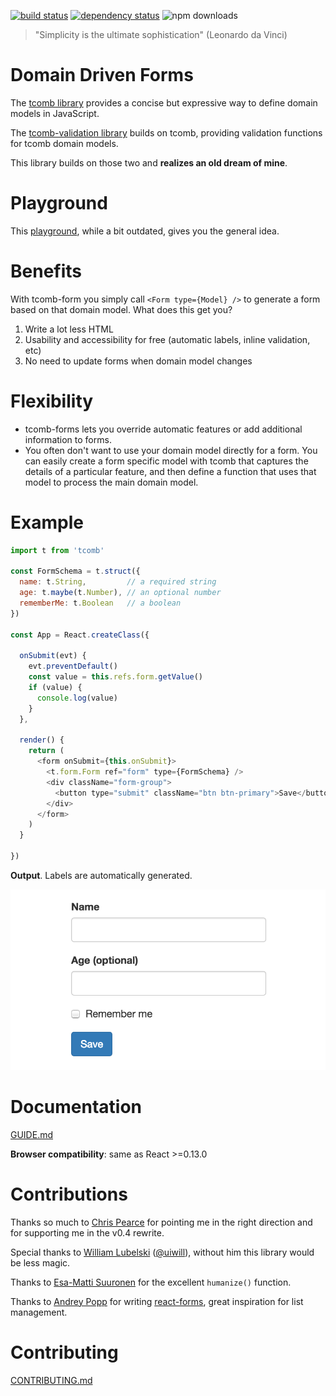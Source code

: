 [![build status](https://img.shields.io/travis/gcanti/tcomb-form/master.svg?style=flat-square)](https://travis-ci.org/gcanti/tcomb-form)
[![dependency status](https://img.shields.io/david/gcanti/tcomb-form.svg?style=flat-square)](https://david-dm.org/gcanti/tcomb-form)
![npm downloads](https://img.shields.io/npm/dm/tcomb-form.svg)

> "Simplicity is the ultimate sophistication" (Leonardo da Vinci)

# Domain Driven Forms

The [tcomb library](https://github.com/gcanti/tcomb) provides a concise but expressive way to define domain models in JavaScript.

The [tcomb-validation library](https://github.com/gcanti/tcomb-validation) builds on tcomb, providing validation functions for tcomb domain models.

This library builds on those two and **realizes an old dream of mine**.

# Playground

This [playground](https://gcanti.github.io/resources/tcomb-form/playground/playground.html), while a bit outdated, gives you the general idea.

# Benefits

With tcomb-form you simply call `<Form type={Model} />` to generate a form based on that domain model. What does this get you?

1. Write a lot less HTML
2. Usability and accessibility for free (automatic labels, inline validation, etc)
3. No need to update forms when domain model changes

# Flexibility

- tcomb-forms lets you override automatic features or add additional information to forms.
- You often don't want to use your domain model directly for a form. You can easily create a form specific model with tcomb that captures the details of a particular feature, and then define a function that uses that model to process the main domain model.

# Example

```js
import t from 'tcomb'

const FormSchema = t.struct({
  name: t.String,         // a required string
  age: t.maybe(t.Number), // an optional number
  rememberMe: t.Boolean   // a boolean
})

const App = React.createClass({

  onSubmit(evt) {
    evt.preventDefault()
    const value = this.refs.form.getValue()
    if (value) {
      console.log(value)
    }
  },

  render() {
    return (
      <form onSubmit={this.onSubmit}>
        <t.form.Form ref="form" type={FormSchema} />
        <div className="form-group">
          <button type="submit" className="btn btn-primary">Save</button>
        </div>
      </form>
    )
  }

})
```

**Output**. Labels are automatically generated.

![](docs/example.png)

# Documentation

[GUIDE.md](GUIDE.md)

**Browser compatibility**: same as React >=0.13.0

# Contributions

Thanks so much to [Chris Pearce](https://github.com/Chrisui) for pointing me in the right direction
and for supporting me in the v0.4 rewrite.

Special thanks to [William Lubelski](https://github.com/lubelski) ([@uiwill](https://twitter.com/uiwill)), without him this library would be less magic.

Thanks to [Esa-Matti Suuronen](https://github.com/epeli) for the excellent `humanize()` function.

Thanks to [Andrey Popp](https://github.com/andreypopp) for writing [react-forms](https://github.com/prometheusresearch/react-forms), great inspiration for list management.

# Contributing

[CONTRIBUTING.md](CONTRIBUTING.md)
